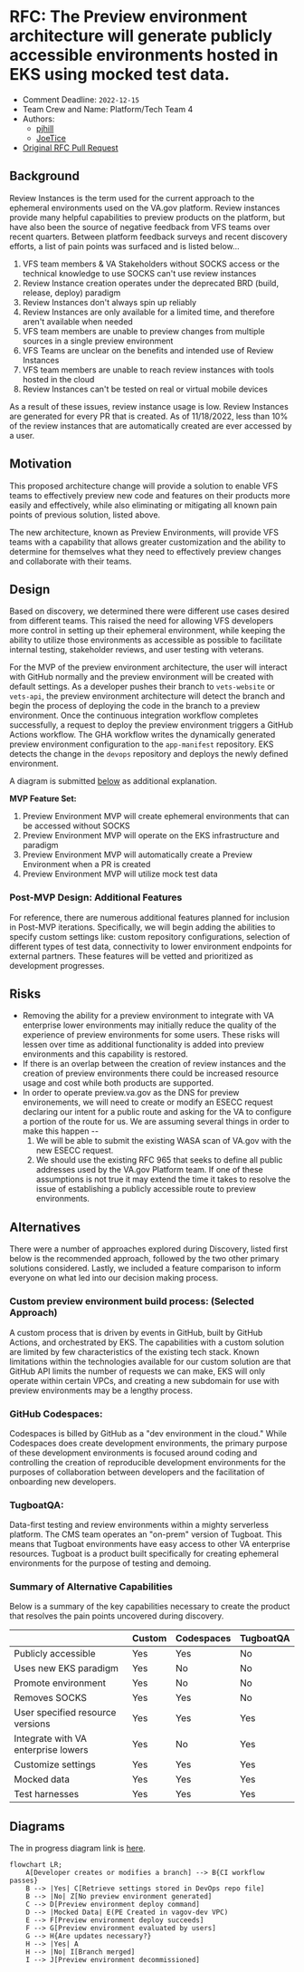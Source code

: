 # RFC: The Preview environment architecture will generate publicly accessible environments hosted in EKS using mocked test data.

* Comment Deadline: `2022-12-15`
* Team Crew and Name: Platform/Tech Team 4
* Authors:
  * [pjhill](https://github.com/pjhill)
  * [JoeTice](https://github.com/JoeTice)
* [Original RFC Pull Request](https://github.com/department-of-veterans-affairs/va.gov-platform-arch/pull/51)

## Background
Review Instances is the term used for the current approach to the ephemeral environments used on the VA.gov platform. Review instances provide many helpful capabilities to preview products on the platform, but have also been the source of negative feedback from VFS teams over recent quarters. Between platform feedback surveys and recent discovery efforts, a list of pain points was surfaced and is listed below...
1. VFS team members & VA Stakeholders without SOCKS access or the technical knowledge to use SOCKS can't use review instances
2. Review Instance creation operates under the deprecated BRD (build, release, deploy) paradigm
3. Review Instances don't always spin up reliably
4. Review Instances are only available for a limited time, and therefore aren't available when needed
5. VFS team members are unable to preview changes from multiple sources in a single preview environment
6. VFS Teams are unclear on the benefits and intended use of Review Instances
7. VFS team members are unable to reach review instances with tools hosted in the cloud
8. Review Instances can't be tested on real or virtual mobile devices

As a result of these issues, review instance usage is low. Review Instances are generated for every PR that is created. As of 11/18/2022, less than 10% of the review instances that are automatically created are ever accessed by a user.

## Motivation
This proposed architecture change will provide a solution to enable VFS teams to effectively preview new code and features on their products more easily and effectively, while also eliminating or mitigating all known pain points of previous solution, listed above.

The new architecture, known as Preview Environments, will provide VFS teams with a capability that allows greater customization and the ability to determine for themselves what they need to effectively preview changes and collaborate with their teams.

## Design
Based on discovery, we determined there were different use cases desired from different teams. This raised the need for allowing VFS developers more control in setting up their ephemeral environment, while keeping the ability to utilize those environments as accessible as possible to facilitate internal testing, stakeholder reviews, and user testing with veterans.

For the MVP of the preview environment architecture, the user will interact with GitHub normally and the preview environment will be created with default settings. As a developer pushes their branch to `vets-website` or `vets-api`, the preview environment architecture will detect the branch and begin the process of deploying the code in the branch to a preview environment. Once the continuous integration workflow completes successfully, a request to deploy the preview environment triggers a GitHub Actions workflow. The GHA workflow writes the dynamically generated preview environment configuration to the `app-manifest` repository. EKS detects the change in the `devops` repository and deploys the newly defined environment.

A diagram is submitted [below](#Diagrams) as additional explanation.

**MVP Feature Set:**
1. Preview Environment MVP will create ephemeral environments that can be accessed without SOCKS
2. Preview Environment MVP will operate on the EKS infrastructure and paradigm
3. Preview Environment MVP will automatically create a Preview Environment when a PR is created
4. Preview Environment MVP will utilize mock test data

### Post-MVP Design: Additional Features
For reference, there are numerous additional features planned for inclusion in Post-MVP iterations. Specifically, we will begin adding the abilities to specify custom settings like: custom repository configurations, selection of different types of test data, connectivity to lower environment endpoints for external partners. These features will be vetted and prioritized as development progresses.

## Risks
* Removing the ability for a preview environment to integrate with VA enterprise lower environments may initially reduce the quality of the experience of preview environments for some users. These risks will lessen over time as additional functionality is added into preview environments and this capability is restored.
* If there is an overlap between the creation of review instances and the creation of preview environments there could be increased resource usage and cost while both products are supported.
* In order to operate preview.va.gov as the DNS for preview environements, we will need to create or modify an ESECC request declaring our intent for a public route and asking for the VA to configure a portion of the route for us. We are assuming several things in order to make this happen --
    1. We will be able to submit the existing WASA scan of VA.gov with the new ESECC request.
    2. We should use the existing RFC 965 that seeks to define all public addresses used by the VA.gov Platform team.
If one of these assumptions is not true it may extend the time it takes to resolve the issue of establishing a publicly accessible route to preview environments.

<!--
List the risks of this approach

* There are always risks. What are the risks of this solution?
* These are the things people will bring up in opposition to your idea or plans. Acknowledge them.
-->
## Alternatives
There were a number of approaches explored during Discovery, listed first below is the recommended approach, followed by the two other primary solutions considered. Lastly, we included a feature comparison to inform everyone on what led into our decision making process.

### Custom preview environment build process: (Selected Approach)
A custom process that is driven by events in GitHub, built by GitHub Actions, and orchestrated by EKS. The capabilities with a custom solution are limited by few characteristics of the existing tech stack. Known limitations within the technologies available for our custom solution are that GitHub API limits the number of requests we can make, EKS will only operate within certain VPCs, and creating a new subdomain for use with preview environments may be a lengthy process.

### GitHub Codespaces:
Codespaces is billed by GitHub as a "dev environment in the cloud." While Codespaces does create development environments, the primary purpose of these development environments is focused around coding and controlling the creation of reproducible development environments for the purposes of collaboration between developers and the facilitation of onboarding new developers.

### TugboatQA:
Data-first testing and review environments within a mighty serverless platform. The CMS team operates an "on-prem" version of Tugboat. This means that Tugboat environments have easy access to other VA enterprise resources. Tugboat is a product built specifically for creating ephemeral environments for the purpose of testing and demoing.

### Summary of Alternative Capabilities
Below is a summary of the key capabilities necessary to create the product that resolves the pain points uncovered during discovery.

|                                     | Custom | Codespaces | TugboatQA |
|-------------------------------------|--------|------------|-----------|
| Publicly accessible                 | Yes    | Yes        | No        |
| Uses new EKS paradigm               | Yes    | No         | No        |
| Promote environment                 | Yes    | No         | No        |
| Removes SOCKS                       | Yes    | Yes        | No        |
| User specified resource versions    | Yes    | Yes        | Yes       |
| Integrate with VA enterprise lowers | Yes    | No         | Yes       |
| Customize settings                  | Yes    | Yes        | Yes       |
| Mocked data                         | Yes    | Yes        | Yes       |
| Test harnesses                      | Yes    | Yes        | Yes       |

## Diagrams
The in progress diagram link is [here](https://mermaid.live/edit#pako:eNp9kl9v2jAUxb_KlZ82KSAISUkyaRP_2jKtFHXTpBX64MYXsEjsyHbCssB3n2PotErd8mTZ93fOyb23IalkSBKyyeQh3VFl4MvDh7UA-41WU6wwkwUqSBVSgxqkglwyvuH2TOFZUZHunqDT-QjjZjKHg1T7VgkKqjXq01lo7AqOP1AfYbJ6QKO4FQaNxnCx1aCNVMiAC7CG94UGhYWEDc_w6ZXAQh7hcbWQUCisOB4ARcWVFDkKA4v7b7BFgcrmZBdu4rjpavlGPcMikzWkMs-peAGmZ6M7me5toCk19Aizd8sZTNz_u4wV3cqqw7CC78vJ-zM3c9z1_4x0maaITF-crh1x8yaBFc1KZ_dcQ6lRvUA3DrptRgqhLJibiMAUtaaq_nTp9u1f3R69umr7N1-N3dAgR7X906i5K_j8j_xtj7jWXAoLEI9YNKec2a1pWnxNzA5zXJPEHhlV-zVZi5Oto6WRX2uRksSoEj1yjjzldKtoTpINzbS9Rcbt_O_Oa-i20SMFFSRpyE-SdOJh2A37vSgMo6Hf6_Ujj9QkCYZR14_jQXAVxlHgh1fBySO_pLSy_e4wHAyCuB8FcRTHfuw7vUf32AY5_QbD2_TA).

```mermaid
flowchart LR;
    A[Developer creates or modifies a branch] --> B{CI workflow passes}
    B --> |Yes| C[Retrieve settings stored in DevOps repo file]
    B --> |No| Z[No preview environment generated]
    C --> D[Preview environment deploy command]
    D --> |Mocked Data| E(PE Created in vagov-dev VPC)
    E --> F[Preview environment deploy succeeds]
    F --> G[Preview environment evaluated by users]
    G --> H{Are updates necessary?}
    H --> |Yes| A
    H --> |No| I[Branch merged]
    I --> J[Preview environment decommissioned]
```

